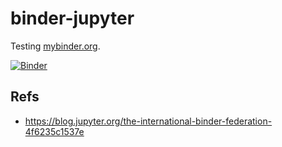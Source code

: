 # binder-jupyter

Testing [mybinder.org](https://mybinder.org).

[![Binder](https://mybinder.org/badge_logo.svg)](https://mybinder.org/v2/gh/chepec/binder-jupyter/master)

## Refs

- https://blog.jupyter.org/the-international-binder-federation-4f6235c1537e
